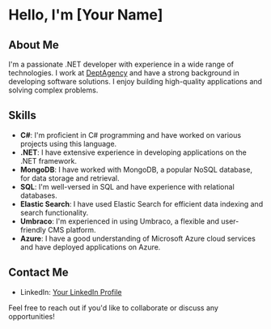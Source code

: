 # Hello, I'm [Your Name]

## About Me
I'm a passionate .NET developer with experience in a wide range of technologies. I work at [DeptAgency](https://www.deptagency.com/) and have a strong background in developing software solutions. I enjoy building high-quality applications and solving complex problems.

## Skills

- **C#**: I'm proficient in C# programming and have worked on various projects using this language.
- **.NET**: I have extensive experience in developing applications on the .NET framework.
- **MongoDB**: I have worked with MongoDB, a popular NoSQL database, for data storage and retrieval.
- **SQL**: I'm well-versed in SQL and have experience with relational databases.
- **Elastic Search**: I have used Elastic Search for efficient data indexing and search functionality.
- **Umbraco**: I'm experienced in using Umbraco, a flexible and user-friendly CMS platform.
- **Azure**: I have a good understanding of Microsoft Azure cloud services and have deployed applications on Azure.
  
## Contact Me
- LinkedIn: [Your LinkedIn Profile](https://www.linkedin.com/in/yourprofile)

Feel free to reach out if you'd like to collaborate or discuss any opportunities!
